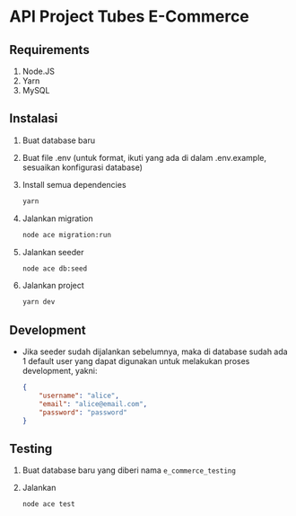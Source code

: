 # API Project Tubes E-Commerce

## Requirements

1. Node.JS
2. Yarn
3. MySQL

## Instalasi

1. Buat database baru

2. Buat file .env (untuk format, ikuti yang ada di dalam .env.example, sesuaikan konfigurasi database)

3. Install semua dependencies

    ```bash
    yarn
    ```

4. Jalankan migration

    ```bash
    node ace migration:run
    ```

5. Jalankan seeder

    ```bash
    node ace db:seed
    ```

6. Jalankan project

    ```bash
    yarn dev
    ```

## Development

* Jika seeder sudah dijalankan sebelumnya, maka di database sudah ada 1 default user yang dapat digunakan untuk melakukan proses development, yakni:
    ```json
    {
        "username": "alice",
        "email": "alice@email.com",
        "password": "password"
    }
    ```

## Testing

1. Buat database baru yang diberi nama `e_commerce_testing`

2. Jalankan

    ```bash
    node ace test
    ```

